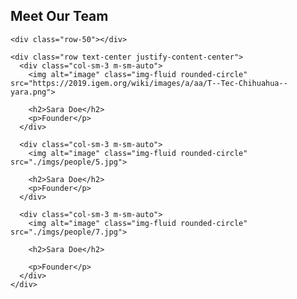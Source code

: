 <section class="fdb-block team-2">
  <div class="container">
    <div class="row text-center justify-content-center">
      <div class="col-8">
        <h1> Meet Our Team </h1>
      </div>
    </div>

    <div class="row-50"></div>

    <div class="row text-center justify-content-center">
      <div class="col-sm-3 m-sm-auto">
        <img alt="image" class="img-fluid rounded-circle" src="https://2019.igem.org/wiki/images/a/aa/T--Tec-Chihuahua--yara.png">

        <h2>Sara Doe</h2>
        <p>Founder</p>
      </div>

      <div class="col-sm-3 m-sm-auto">
        <img alt="image" class="img-fluid rounded-circle" src="./imgs/people/5.jpg">

        <h2>Sara Doe</h2>
        <p>Founder</p>
      </div>

      <div class="col-sm-3 m-sm-auto">
        <img alt="image" class="img-fluid rounded-circle" src="./imgs/people/7.jpg">

        <h2>Sara Doe</h2>

        <p>Founder</p>
      </div>
    </div>
  </div>
</section>
